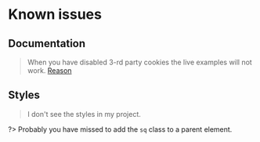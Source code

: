 # Known issues

## Documentation

> When you have disabled 3-rd party cookies the live examples will not work.
[Reason](https://github.com/stackblitz/core/issues/162)

## Styles

> I don't see the styles in my project.

?> Probably you have missed to add the `sq` class to a parent element.
